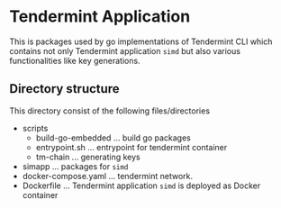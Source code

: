 # Tendermint Application
This is packages used by go implementations of Tendermint CLI which contains not only Tendermint application `simd` but also various functionalities like key generations.

## Directory structure
This directory consist of the following files/directories  
- scripts
  - build-go-embedded ... build go packages
  - entrypoint.sh ... entrypoint for tendermint container
  - tm-chain ... generating keys 
- simapp ... packages for `simd`
- docker-compose.yaml ... tendermint network.
- Dockerfile ... Tendermint application `simd` is deployed as Docker container 
